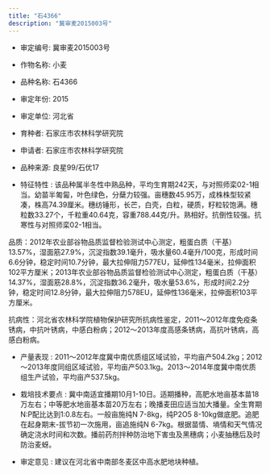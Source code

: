 ```yaml
---
title: "石4366"
description: "冀审麦2015003号"
---
```

* 审定编号:  冀审麦2015003号

*  作物名称:  小麦

*  品种名称:  石4366

*  审定年份:  2015

*  审定单位:  河北省

* 育种者:  石家庄市农林科学研究院

*  申请者:  石家庄市农林科学研究院

*  品种来源:  良星99/石优17

*  特征特性 : 
该品种属半冬性中熟品种，平均生育期242天，与对照师栾02-1相当。幼苗半匍匐，叶色绿色，分蘖力较强。亩穗数45.95万，成株株型较紧凑，株高74.39厘米。穗纺锤形，长芒，白壳，白粒，硬质，籽粒较饱满。穗粒数33.27个，千粒重40.64克，容重788.44克/升。熟相好。抗倒性较强。抗寒性与对照师栾02-1相当。
品质：2012年农业部谷物品质监督检验测试中心测定，粗蛋白质（干基）13.57%，湿面筋27.9%，沉淀指数39.1毫升，吸水量60.4毫升/100克，形成时间6.6分钟，稳定时间10.7分钟，最大拉伸阻力577EU，延伸性134毫米，拉伸面积102平方厘米；2013年农业部谷物品质监督检验测试中心测定，粗蛋白质（干基）14.37%，湿面筋28.8%，沉淀指数36.2毫升，吸水量53.6%，形成时间2.2分钟，稳定时间12.8分钟，最大拉伸阻力578EU，延伸性136毫米，拉伸面积103平方厘米。
抗病性：河北省农林科学院植物保护研究所抗病性鉴定，2011～2012年度免疫条锈病，中抗叶锈病，中感白粉病；2012～2013年度高感条锈病，高抗叶锈病，高感白粉病。
 
*  产量表现 : 
2011～2012年度冀中南优质组区域试验，平均亩产504.2kg；2012～2013年度同组区域试验，平均亩产503.1kg。2013～2014年度冀中南优质组生产试验，平均亩产537.5kg。

*  栽培技术要点 : 
冀中南适宜播期10月1-10日。适期播种，高肥水地亩基本苗18万左右；中等肥水地亩基本苗20万左右；晚播麦田应适当加大播量。全生育期N:P配比达到1:0.8左右。一般亩施纯N 7-8kg，纯P2O5 8-10kg做底肥。追肥在起身期末-拔节初一次施用，亩追施纯N 6-7kg。根据苗情、墒情和天气情况确定浇水时间和次数。播前药剂拌种防治地下害虫及黑穗病；小麦抽穗后及时防治麦蚜。

*  审定意见 : 
建议在河北省中南部冬麦区中高水肥地块种植。
